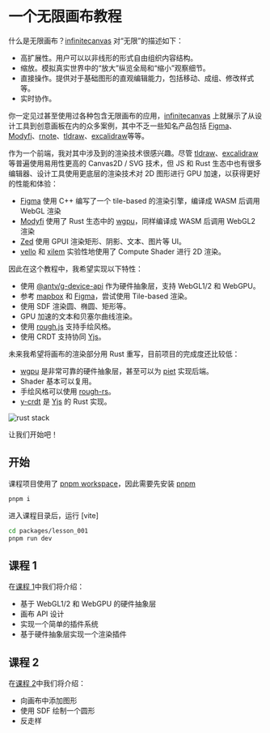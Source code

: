 # 一个无限画布教程

什么是无限画布？[infinitecanvas] 对“无限”的描述如下：

- 高扩展性。用户可以以非线形的形式自由组织内容结构。
- 缩放。模拟真实世界中的“放大”纵览全局和“缩小”观察细节。
- 直接操作。提供对于基础图形的直观编辑能力，包括移动、成组、修改样式等。
- 实时协作。

你一定见过甚至使用过各种包含无限画布的应用，[infinitecanvas] 上就展示了从设计工具到创意画板在内的众多案例，其中不乏一些知名产品包括 [Figma]、[Modyfi]、[rnote]、[tldraw]、[excalidraw]等等。

作为一个前端，我对其中涉及到的渲染技术很感兴趣。尽管 [tldraw]、[excalidraw] 等普遍使用易用性更高的 Canvas2D / SVG 技术，但 JS 和 Rust 生态中也有很多编辑器、设计工具使用更底层的渲染技术对 2D 图形进行 GPU 加速，以获得更好的性能和体验：

- [Figma] 使用 C++ 编写了一个 tile-based 的渲染引擎，编译成 WASM 后调用 WebGL 渲染
- [Modyfi] 使用了 Rust 生态中的 [wgpu]，同样编译成 WASM 后调用 WebGL2 渲染
- [Zed] 使用 GPUI 渲染矩形、阴影、文本、图片等 UI。
- [vello] 和 [xilem] 实验性地使用了 Compute Shader 进行 2D 渲染。

因此在这个教程中，我希望实现以下特性：

- 使用 [@antv/g-device-api] 作为硬件抽象层，支持 WebGL1/2 和 WebGPU。
- 参考 [mapbox] 和 [Figma]，尝试使用 Tile-based 渲染。
- 使用 SDF 渲染圆、椭圆、矩形等。
- GPU 加速的文本和贝塞尔曲线渲染。
- 使用 [rough.js] 支持手绘风格。
- 使用 CRDT 支持协同 [Yjs]。

未来我希望将画布的渲染部分用 Rust 重写，目前项目的完成度还比较低：

- [wgpu] 是非常可靠的硬件抽象层，甚至可以为 [piet] 实现后端。
- Shader 基本可以复用。
- 手绘风格可以使用 [rough-rs]。
- [y-crdt] 是 [Yjs] 的 Rust 实现。

![rust stack](/images/rust.png)

让我们开始吧！

## 开始

课程项目使用了 [pnpm workspace]，因此需要先安装 [pnpm]

```bash
pnpm i
```

进入课程目录后，运行 [vite]

```bash
cd packages/lesson_001
pnpm run dev
```

## 课程 1

在[课程 1](/packages/lesson_001/README.zh_CN.md)中我们将介绍：

- 基于 WebGL1/2 和 WebGPU 的硬件抽象层
- 画布 API 设计
- 实现一个简单的插件系统
- 基于硬件抽象层实现一个渲染插件

## 课程 2

在[课程 2](/packages/lesson_002/README.zh_CN.md)中我们将介绍：

- 向画布中添加图形
- 使用 SDF 绘制一个圆形
- 反走样

[infinitecanvas]: https://infinitecanvas.tools/
[Figma]: https://madebyevan.com/figma/building-a-professional-design-tool-on-the-web/
[Modyfi]: https://digest.browsertech.com/archive/browsertech-digest-how-modyfi-is-building-with/
[rnote]: https://github.com/flxzt/rnote
[tldraw]: https://github.com/tldraw/tldraw
[excalidraw]: https://github.com/excalidraw/excalidraw
[rough.js]: https://github.com/rough-stuff/rough
[rough-rs]: https://github.com/orhanbalci/rough-rs
[zed]: https://zed.dev/blog/videogame
[wgpu]: https://wgpu.rs/
[vello]: https://github.com/linebender/vello
[xilem]: https://github.com/linebender/xilem
[piet]: https://github.com/linebender/piet
[@antv/g-device-api]: https://github.com/antvis/g-device-api
[mapbox]: https://blog.mapbox.com/rendering-big-geodata-on-the-fly-with-geojson-vt-4e4d2a5dd1f2?gi=e5acafcf219d
[Yjs]: https://yjs.dev/
[y-crdt]: https://github.com/y-crdt/y-crdt
[pnpm]: https://pnpm.io/installation
[pnpm workspace]: https://pnpm.io/workspaces
